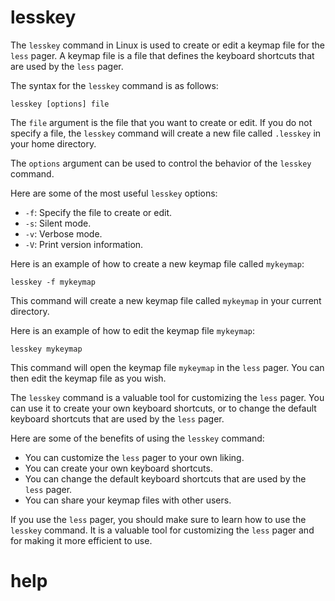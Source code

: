 # lesskey

The `lesskey` command in Linux is used to create or edit a keymap file for the `less` pager. A keymap file is a file that defines the keyboard shortcuts that are used by the `less` pager.

The syntax for the `lesskey` command is as follows:

```
lesskey [options] file
```

The `file` argument is the file that you want to create or edit. If you do not specify a file, the `lesskey` command will create a new file called `.lesskey` in your home directory.

The `options` argument can be used to control the behavior of the `lesskey` command.

Here are some of the most useful `lesskey` options:

* `-f`: Specify the file to create or edit.
* `-s`: Silent mode.
* `-v`: Verbose mode.
* `-V`: Print version information.

Here is an example of how to create a new keymap file called `mykeymap`:

```
lesskey -f mykeymap
```

This command will create a new keymap file called `mykeymap` in your current directory.

Here is an example of how to edit the keymap file `mykeymap`:

```
lesskey mykeymap
```

This command will open the keymap file `mykeymap` in the `less` pager. You can then edit the keymap file as you wish.

The `lesskey` command is a valuable tool for customizing the `less` pager. You can use it to create your own keyboard shortcuts, or to change the default keyboard shortcuts that are used by the `less` pager.

Here are some of the benefits of using the `lesskey` command:

* You can customize the `less` pager to your own liking.
* You can create your own keyboard shortcuts.
* You can change the default keyboard shortcuts that are used by the `less` pager.
* You can share your keymap files with other users.

If you use the `less` pager, you should make sure to learn how to use the `lesskey` command. It is a valuable tool for customizing the `less` pager and for making it more efficient to use.



# help 

```

```
